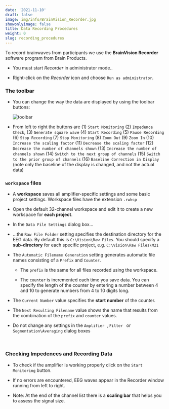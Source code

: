 ```yaml
---
date: '2021-11-10'
draft: false
image: img/info/BrainVision_Recorder.jpg
showonlyimage: false
title: Data Recording Procedures
weight: 0
slug: recording_procedures
---
```


To record brainwaves from participants we use the **BrainVision Recorder** software program from Brain Products.

<!--more-->


- You must start *Recorder* in administrator mode..

- Right-click on the *Recorder* icon and choose `Run as administrator`.

### The toolbar

- You can change the way the data are displayed by using the toolbar buttons:

  ![toolbar](/img/info/toolbar.png)
  
- From left to right the buttons are (1) `Start Monitoring` (2) `Impedence Check`, (3) `Generate square wave` (4) `Start Recording` (5) `Pause Recording` (6) `Stop Recording` (7) `Stop Monitoring` (8) `Zoom Out` (9) `Zoom In` (10) `Increase the scaling factor` (11) `Decrease the scaling factor` (12) `Decrease the number of channels shown` (13) `Increase the number of channels shown` (14) `Switch to the next group of channels` (15) `Switch to the prior group of channels` (16) `Baseline Correction in Display` (note only the baseline of the display is changed, and not the actual data)

  

###  `workspace` files 

- A **workspace** saves all amplifier-specific settings and some basic project settings. Workspace files have the extension `.rwksp`

- Open the default 32-channel workspace and edit it to create  a new workspace for **each project**. 

- In the `Data File Settings` dialog box... 

- ...the `Raw File Folder` setting specifies the destination directory for the EEG data. By default this is `C:\Vision\Raw Files`.  You should specify a **sub-directory** for each specific project, e.g. `C:\Vision\Raw Files\M21`

- The `Automatic Filename Generation` setting generates automatic file names consisting of a `Prefix` and `Counter`. 

  - The `prefix` is the same for all files recorded using the workspace.

  - The `counter` is incremented each time you save data. You can specify the length of the counter by entering a number between 4 and 10 to generate numbers from 4 to 10 digits long.

- The `Current Number` value specifies the **start number** of the counter.

- The `Next Resulting Filename` value shows  the name that results from the combination of the `prefix` and `counter` values.

- Do not change any settings in the  `Amplifier `, `Filter ` or `Segmentation\Averaging` dialog boxes



&nbsp;      




###  Checking Impedences and Recording Data

- To check if the amplifier is working properly click on the `Start Monitoring` button.

- If no errors are encountered, EEG waves appear in the Recorder window running from left to right.

- Note: At the end of the channel list there is a **scaling bar** that helps you to assess the signal size.
